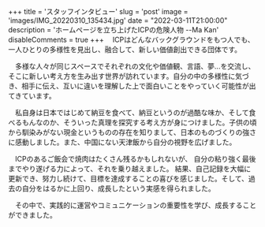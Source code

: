 +++
title = 'スタッフインタビュー'
slug = 'post'
image = 'images/IMG_20220310_135434.jpg'
date = "2022-03-11T21:00:00"
description = 'ホームページを立ち上げたICPの危険人物     --Ma Kan'
disableComments = true
+++
　ICPはどんなバックグラウンドをもつ人でも、一人ひとりの多様性を見出し、融合して、新しい価値創出できる団体です。

　多様な人々が同じスペースでそれぞれの文化や価値観、言語、夢...を交流し、そこに新しい考え方を生み出す世界が訪れています。自分の中の多様性に気づき、相手に伝え、互いに違いを理解した上で面白いことをやっていく可能性が出てきています。

　私自身は日本ではじめて納豆を食べて、納豆というのが過酷な味か、そして食べるもんなのか、そういった真理を探究する考え方が身につけました。子供の頃から馴染みがない現金というものの存在を知りまして、日本のものづくりの強さに感動しました。また、中国にない天津飯から自分の視野を広げました。

　ICPのあるご飯会で焼肉はたくさん残るかもしれないが、 自分の粘り強く最後までやり遂げる力によって、それを乗り越えました。 
結果、自己記録を大幅に更新でき、努力し続けて、目標を達成することの喜びを感じました。そして、過去の自分をはるかに上回り、成長したという実感を得られました。

　その中で、実践的に運営やコミュニケーションの重要性を学び、成長することができました。